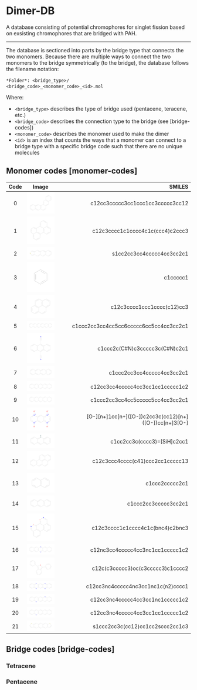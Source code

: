 # Dimer-DB

A database consisting of potential chromophores for singlet fission based on exsisting chromophores that are bridged with PAH. 

---

The database is sectioned into parts by the bridge type that connects the two monomers. Because there are multiple ways to connect the two monomers to the bridge symmetrically (to the bridge), the database follows the filename notation:

```
*Folder*: <bridge_type>/
<bridge_code>_<monomer_code>_<id>.mol
```
Where:
- `<bridge_type>` describes the type of bridge used (pentacene, teracene, etc.)
- `<bridge_code>` describes the connection type to the bridge (see [bridge-codes])
- `<monomer_code>` describes the monomer used to make the dimer
- `<id>` is an index that counts the ways that a monomer can connect to a bridge type with a specific bridge code such that there are no unique molecules 

## Monomer codes [monomer-codes]

| Code | Image | SMILES |
|:---:|---|---:|
|  0 |<img src="./assets/0.png" alt="image" width="120px">| c12cc3ccccc3cc1ccc1cc3ccccc3cc12|
|  1 |<img src="./assets/1.png" alt="image" width="120px">| c12c3cccc1c1cccc4c1c(ccc4)c2ccc3|
|  2 |<img src="./assets/2.png" alt="image" width="120px">| s1cc2cc3cc4ccccc4cc3cc2c1|
|  3 |<img src="./assets/3.png" alt="image" width="120px">| c1ccccc1|
|  4 |<img src="./assets/4.png" alt="image" width="120px">| c12c3cccc1ccc1cccc(c12)cc3|
|  5 |<img src="./assets/5.png" alt="image" width="120px">| c1ccc2cc3cc4cc5cc6ccccc6cc5cc4cc3cc2c1|
|  6 |<img src="./assets/6.png" alt="image" width="120px">| c1ccc2c(C#N)c3ccccc3c(C#N)c2c1|
|  7 |<img src="./assets/7.png" alt="image" width="120px">| c1ccc2cc3cc4ccccc4cc3cc2c1|
|  8 |<img src="./assets/8.png" alt="image" width="120px">| c12cc3cc4ccccc4cc3cc1cc1ccccc1c2|
|  9 |<img src="./assets/9.png" alt="image" width="120px">| c1ccc2cc3cc4cc5ccccc5cc4cc3cc2c1|
| 10 |<img src="./assets/10.png" alt="image" width="120px">|\[O-\]\[n+\]1cc\[n+\](\[O-\])c2cc3c(cc12)\[n+\](\[O-\])cc\[n+\]3\[O-\]|
| 11 |<img src="./assets/11.png" alt="image" width="120px">|c1cc2cc3c(cccc3)=\[SiH\]c2cc1|
| 12 |<img src="./assets/12.png" alt="image" width="120px">|c12c3ccc4cccc(c41)ccc2cc1ccccc13|
| 13 |<img src="./assets/13.png" alt="image" width="120px">|c1ccc2ccccc2c1|
| 14 |<img src="./assets/14.png" alt="image" width="120px">|c1ccc2cc3ccccc3cc2c1|
| 15 |<img src="./assets/15.png" alt="image" width="120px">|c12c3cccc1c1cccc4c1c(bnc4)c2bnc3|
| 16 |<img src="./assets/16.png" alt="image" width="120px">|c12nc3cc4ccccc4cc3nc1cc1ccccc1c2|
| 17 |<img src="./assets/17.png" alt="image" width="120px">|c12c(c3ccccc3)oc(c3ccccc3)c1cccc2|
| 18 |<img src="./assets/18.png" alt="image" width="120px">|c12cc3nc4ccccc4nc3cc1nc1c(n2)cccc1|
| 19 |<img src="./assets/19.png" alt="image" width="120px">|c12cc3nc4ccccc4cc3cc1nc1ccccc1c2|
| 20 |<img src="./assets/20.png" alt="image" width="120px">|c12cc3nc4ccccc4cc3cc1cc1ccccc1c2|
| 21 |<img src="./assets/21.png" alt="image" width="120px">|s1ccc2cc3c(cc12)cc1cc2sccc2cc1c3|

## Bridge codes [bridge-codes] 

### Tetracene 

### Pentacene 
